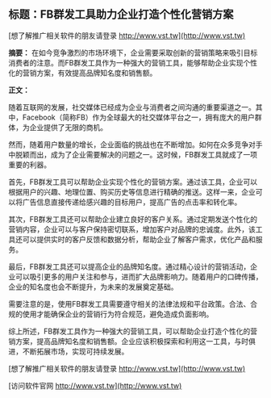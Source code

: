 ## **标题：FB群发工具助力企业打造个性化营销方案**

[想了解推广相关软件的朋友请登录 http://www.vst.tw](http://www.vst.tw)

**摘要：**
在如今竞争激烈的市场环境下，企业需要采取创新的营销策略来吸引目标消费者的注意。而FB群发工具作为一种强大的营销工具，能够帮助企业实现个性化的营销方案，有效提高品牌知名度和销售额。

**正文：**

随着互联网的发展，社交媒体已经成为企业与消费者之间沟通的重要渠道之一。其中，Facebook（简称FB）作为全球最大的社交媒体平台之一，拥有庞大的用户群体，为企业提供了无限的商机。

然而，随着用户数量的增长，企业面临的挑战也在不断增加。如何在众多竞争对手中脱颖而出，成为了企业需要解决的问题之一。这时候，FB群发工具就成了一项重要的利器。

首先，FB群发工具可以帮助企业实现个性化的营销方案。通过该工具，企业可以根据用户的兴趣、地理位置、购买历史等信息进行精确的推送。这样一来，企业可以将广告信息直接传递给感兴趣的目标用户，提高广告的点击率和转化率。

其次，FB群发工具还可以帮助企业建立良好的客户关系。通过定期发送个性化的营销内容，企业可以与客户保持密切联系，增加客户对品牌的忠诚度。此外，该工具还可以提供实时的客户反馈和数据分析，帮助企业了解客户需求，优化产品和服务。

最后，FB群发工具还可以提高企业的品牌知名度。通过精心设计的营销活动，企业可以吸引更多的用户关注和参与，进而扩大品牌影响力。随着用户的口碑传播，企业的知名度也会不断提升，为未来的发展奠定基础。

需要注意的是，使用FB群发工具需要遵守相关的法律法规和平台政策。合法、合规的使用才能确保企业的营销行为符合规范，避免造成负面影响。

综上所述，FB群发工具作为一种强大的营销工具，可以帮助企业打造个性化的营销方案，提高品牌知名度和销售额。企业应该积极探索和利用这一工具，与时俱进，不断拓展市场，实现可持续发展。

[想了解推广相关软件的朋友请登录 http://www.vst.tw](http://www.vst.tw)


[访问软件官网 http://www.vst.tw](http://www.vst.tw)
